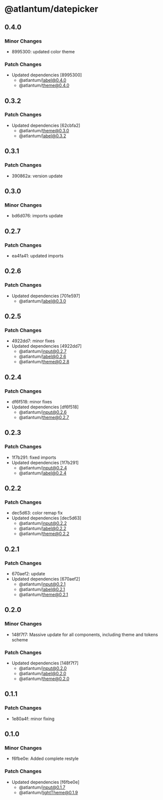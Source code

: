 # @atlantum/datepicker

## 0.4.0

### Minor Changes

-   8995300: updated color theme

### Patch Changes

-   Updated dependencies [8995300]
    -   @atlantum/label@0.4.0
    -   @atlantum/theme@0.4.0

## 0.3.2

### Patch Changes

-   Updated dependencies [62cbfa2]
    -   @atlantum/theme@0.3.0
    -   @atlantum/label@0.3.2

## 0.3.1

### Patch Changes

-   390862a: version update

## 0.3.0

### Minor Changes

-   bd6d076: imports update

## 0.2.7

### Patch Changes

-   ea4fa41: updated imports

## 0.2.6

### Patch Changes

-   Updated dependencies [701e597]
    -   @atlantum/label@0.3.0

## 0.2.5

### Patch Changes

-   4922dd7: minor fixes
-   Updated dependencies [4922dd7]
    -   @atlantum/input@0.2.7
    -   @atlantum/label@0.2.6
    -   @atlantum/theme@0.2.8

## 0.2.4

### Patch Changes

-   df6f518: minor fixes
-   Updated dependencies [df6f518]
    -   @atlantum/input@0.2.6
    -   @atlantum/theme@0.2.7

## 0.2.3

### Patch Changes

-   1f7b291: fixed imports
-   Updated dependencies [1f7b291]
    -   @atlantum/input@0.2.4
    -   @atlantum/label@0.2.4

## 0.2.2

### Patch Changes

-   dec5d63: color remap fix
-   Updated dependencies [dec5d63]
    -   @atlantum/input@0.2.2
    -   @atlantum/label@0.2.2
    -   @atlantum/theme@0.2.2

## 0.2.1

### Patch Changes

-   670aef2: update
-   Updated dependencies [670aef2]
    -   @atlantum/input@0.2.1
    -   @atlantum/label@0.2.1
    -   @atlantum/theme@0.2.1

## 0.2.0

### Minor Changes

-   148f7f7: Massive update for all components, including theme and tokens scheme

### Patch Changes

-   Updated dependencies [148f7f7]
    -   @atlantum/input@0.2.0
    -   @atlantum/label@0.2.0
    -   @atlantum/theme@0.2.0

## 0.1.1

### Patch Changes

-   1e80a4f: minor fixing

## 0.1.0

### Minor Changes

-   f6fbe0e: Added complete restyle

### Patch Changes

-   Updated dependencies [f6fbe0e]
    -   @atlantum/input@0.1.7
    -   @atlantum/lightTheme@0.1.9

